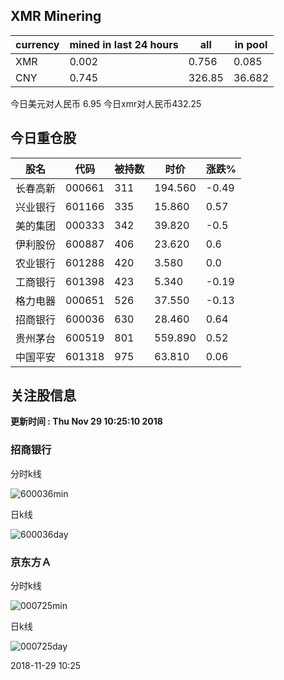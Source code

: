 ## XMR Minering

|currency|mined in last 24 hours|all|in pool|
|---|---|---|---|
|XMR|0.002|0.756|0.085|
|CNY|0.745|326.85|36.682|

今日美元对人民币 6.95	今日xmr对人民币432.25


## 今日重仓股 

|股名|代码|被持数|时价|涨跌%|
|---|---|---|---|---|
|长春高新|000661|311|194.560|-0.49|
|兴业银行|601166|335|15.860|0.57|
|美的集团|000333|342|39.820|-0.5|
|伊利股份|600887|406|23.620|0.6|
|农业银行|601288|420|3.580|0.0|
|工商银行|601398|423|5.340|-0.19|
|格力电器|000651|526|37.550|-0.13|
|招商银行|600036|630|28.460|0.64|
|贵州茅台|600519|801|559.890|0.52|
|中国平安|601318|975|63.810|0.06|

## 关注股信息
**更新时间 : Thu Nov 29 10:25:10 2018**
### 招商银行 
分时k线

![600036min](http://image.sinajs.cn/newchart/min/n/sh600036.gif)

日k线

![600036day](http://image.sinajs.cn/newchart/daily/n/sh600036.gif)

### 京东方Ａ 
分时k线

![000725min](http://image.sinajs.cn/newchart/min/n/sz000725.gif)

日k线

![000725day](http://image.sinajs.cn/newchart/daily/n/sz000725.gif)

2018-11-29 10:25